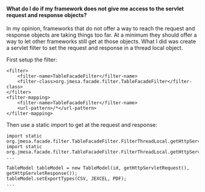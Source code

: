 #### What do I do if my framework does not give me access to the servlet request and response objects? ####

In my opinion, frameworks that do not offer a way to reach the request and response objects are taking things too far. At a minimum they should offer a way to let other frameworks still get at those objects. What I did was create a servlet filter to set the request and response in a thread local object.

First setup the filter:
```
<filter>
    <filter-name>TableFacadeFilter</filter-name>
    <filter-class>org.jmesa.facade.filter.TableFacadeFilter</filter-class>
</filter>
<filter-mapping>
    <filter-name>TableFacadeFilter</filter-name>
    <url-pattern>/*</url-pattern>
</filter-mapping> 
```

Then use a static import to get at the request and response:

```
import static org.jmesa.facade.filter.TableFacadeFilter.FilterThreadLocal.getHttpServletRequest;
import static org.jmesa.facade.filter.TableFacadeFilter.FilterThreadLocal.getHttpServletResponse;
...

TableModel tableModel = new TableModel(id, getHttpServletRequest(), getHttpServletResponse());
tableModel.setExportTypes(CSV, JEXCEL, PDF);
...
```